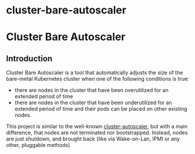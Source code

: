 # cluster-bare-autoscaler

# Cluster Bare Autoscaler
## Introduction
Cluster Bare Autoscaler is a tool that automatically adjusts the size of the 
bare-metal Kubernetes cluster when one of the following conditions is true:

- there are nodes in the cluster that have been overutilized for an extended
  period of time
- there are nodes in the cluster that have been underutilized for an extended 
period of time and their pods can be placed on other existing nodes.

This project is similar to the well-known [cluster-autoscaler](https://github.com/kubernetes/autoscaler/tree/master/cluster-autoscaler), 
but with a main difference, that nodes are not terminated nor bootstrapped. 
Instead, nodes are just shutdown, and brought back (like via Wake-on-Lan, IPMI 
or any other, pluggable methods)